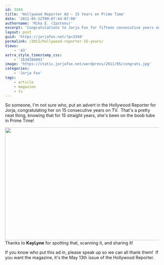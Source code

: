 ```yaml
---
id: 3344
title: 'Hollywood Reporter Ad — 15 Years on Prime Time'
date: '2011-05-22T09:07:44-07:00'
authorname: 'Mika E. (Ipstenu)'
excerpt: 'Congratulations to Jorja Fox for fifteen consecutive years on network prime time.'
layout: post
guid: 'https://jorjafox.net/?p=3344'
permalink: /2011/hollywood-reporter-15-years/
Views:
    - '43'
astra_style_timestamp_css:
    - '1634394091'
image: 'https://static.jorjafox.net/wordpress/2011/05/congrats.jpg'
categories:
    - 'Jorja Fox'
tags:
    - article
    - magazine
    - tv
---
```


So someone, I'm not sure who, put an advert in the Hollywood Reporter for Jorja, congratulating her on 15 consecutive years on TV.  That's a pretty neat thing, knowing that for 15 straight years, she's been on the boob tube in Prime Time!

<a href="https://jorjafox.net/gallery/media/print/hollywood-reporter/thr-20110513.jpg"><img class="aligncenter" title="Congratulations for 15 years in Prime Time" src="https://jorjafox.net/gallery/cache/media/print/hollywood-reporter/thr-20110513_595.jpg" alt="" width="575" height="370" /></a>Thanks to **KayLyne** for spotting that, scanning it, and sharing it!

If you know who put this ad in, please speak up so we can all thank them!  If you want the magazine, it's the May 13th issue of the Hollywood Reporter.

